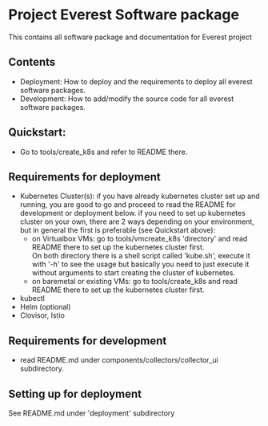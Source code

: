 # Project Everest Software package
This contains all software package and documentation for Everest project

## Contents
- Deployment: How to deploy and the requirements to deploy all everest software packages.       
- Development: How to add/modify the source code for all everest software packages.

## Quickstart:       
- Go to tools/create_k8s and refer to README there.      
 
## Requirements for deployment
- Kubernetes Cluster(s): if you have already kubernetes cluster set up and running, you are good to go and proceed to read the README for development or deployment below. if you need to set up kubernetes cluster on your own, there are 2 ways depending on your environment, but in general the first is preferable (see Quickstart above):     
  + on Virtualbox VMs: go to tools/vmcreate_k8s 'directory' and read README there to set up the kubernetes cluster first.   
  On both directory there is a shell script called 'kube.sh', execute it with '-h' to see the usage but basically you need to just execute it without arguments to start creating the cluster of kubernetes.    
  + on baremetal or existing VMs: go to tools/create_k8s and read README there to set up the kubernetes cluster first.   
- kubectl
- Helm (optional)
- Clovisor, Istio

## Requirements for development
- read README.md under components/collectors/collector_ui subdirectory.    

## Setting up for deployment
See README.md under 'deployment' subdirectory      
